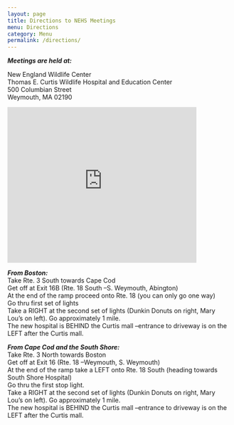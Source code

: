 ```yaml
---
layout: page
title: Directions to NEHS Meetings
menu: Directions
category: Menu
permalink: /directions/
---
```



***Meetings are held at:***

New England Wildlife Center  
Thomas E. Curtis Wildlife Hospital and Education Center  
500 Columbian Street  
Weymouth, MA  02190


<iframe src="http://maps.google.com/maps?f=q&amp;hl=en&amp;geocode=&amp;q=500+Columbian+Street,+Weymouth,+MA++02190&amp;sll=37.0625,-95.677068&amp;sspn=37.598824,92.460937&amp;ie=UTF8&amp;s=AARTsJp2wa-5Rs6j77CQVgKaRpzWh7otlw&amp;ll=42.190818,-70.967731&amp;spn=0.022258,0.036478&amp;z=14&amp;iwloc=addr&amp;iwstate1=dir&amp;output=embed" width="425" height="350" frameborder="0" scrolling="no"></iframe>

***From Boston:***  
Take Rte. 3 South towards Cape Cod  
Get off at Exit 16B (Rte. 18 South –S. Weymouth, Abington)  
At the end of the ramp proceed onto Rte. 18 (you can only go one way)  
Go thru first set of lights  
Take a RIGHT at the second set of lights (Dunkin Donuts on right, Mary Lou’s on left). Go approximately 1 mile.  
The new hospital is BEHIND the Curtis mall –entrance to driveway is on the LEFT after the Curtis mall.  

***From Cape Cod and the South Shore:***  
Take Rte. 3 North towards Boston  
Get off at Exit 16 (Rte. 18 –Weymouth, S. Weymouth)  
At the end of the ramp take a LEFT onto Rte. 18 South (heading towards South Shore Hospital)  
Go thru the first stop light.  
Take a RIGHT at the second set of lights (Dunkin Donuts on right, Mary Lou’s on left). Go approximately 1 mile.  
The new hospital is BEHIND the Curtis mall –entrance to driveway is on the LEFT after the Curtis mall.  